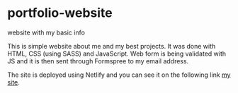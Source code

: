 # portfolio-website
website with my basic info

This is simple website about me and my best projects. It was done with HTML, CSS (using SASS) and JavaScript. Web form is being validated with JS and it is then sent through Formspree to my email address.

The site is deployed using Netlify and you can see it on the following link <a href="https://snyder-05e1e7.netlify.app/">my site</a>.

